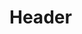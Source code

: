 <!-- TITLE: Interview with Wajid Khan -->
<!-- SUBTITLE: An artist, portraitist, sculptor and inventor. -->

# Header